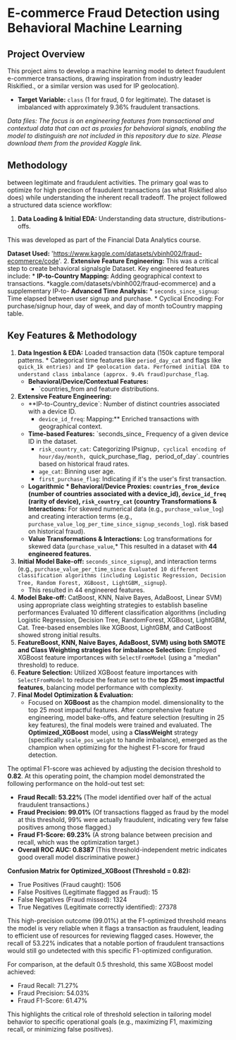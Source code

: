 # E-commerce Fraud Detection using Behavioral Machine Learning

## Project Overview

This project aims to develop a machine learning model to detect fraudulent e-commerce transactions, drawing inspiration from industry leader Riskified., or a similar version was used for IP geolocation).
*   **Target Variable:** `class` (1 for fraud, 0 for legitimate). The dataset is imbalanced with approximately 9.36% fraudulent transactions.

*Data files: The focus is on engineering features from transactional and contextual data that can act as proxies for behavioral signals, enabling the model to distinguish are not included in this repository due to size. Please download them from the provided Kaggle link.*

## Methodology

 between legitimate and fraudulent activities. The primary goal was to optimize for high precison of fraudulent transactions (as what Riskified also does)  while understanding the inherent recall tradeoff. The project followed a structured data science workflow:

1.  **Data Loading & Initial EDA:** Understanding data structure, distributions-offs.

This was developed as part of the Financial Data Analytics course.

**Dataset Used:** 'https://www.kaggle.com/datasets/vbinh002/fraud-ecommerce/code'.
2.  **Extensive Feature Engineering:** This was a critical step to create behavioral signalsgle Dataset. Key engineered features include:
    *   **IP-to-Country Mapping:** Adding geographical context to transactions.
    *kaggle.com/datasets/vbinh002/fraud-ecommerce) and a supplementary IP-to-   **Advanced Time Analysis:**
        *   `seconds_since_signup`: Time elapsed between user signup and purchase.
        *   Cyclical Encoding: For purchase/signup hour, day of week, and day of month toCountry mapping table.

## Key Features & Methodology

1.  **Data Ingestion & EDA:** Loaded transaction data (150k capture temporal patterns.
        *   Categorical time features like `period_day_cat` and flags like `quick_1k entries) and IP geolocation data. Performed initial EDA to understand class imbalance (approx. 9.4% fraud)purchase_flag`.
    *   **Behavioral/Device/Contextual Features:**
        *   `countries_from and feature distributions.
2.  **Extensive Feature Engineering:**
    *   **IP-to-Country_device`: Number of distinct countries associated with a device ID.
        *   `device_id_freq`: Mapping:** Enriched transactions with geographical context.
    *   **Time-based Features:** `seconds_since_ Frequency of a given device ID in the dataset.
        *   `risk_country_cat`: Categorizing IPsignup`, cyclical encoding of hour/day/month, `quick_purchase_flag`, `period_of_day`.
 countries based on historical fraud rates.
        *   `age_cat`: Binning user age.
        *   `first_purchase_flag`: Indicating if it's the user's first transaction.
    *   **Logarithmic    *   **Behavioral/Device Proxies:** `countries_from_device` (number of countries associated with a device_id), `device_id_freq` (rarity of device), `risk_country_cat` (country Transformations & Interactions:** For skewed numerical data (e.g., `purchase_value_log`) and creating interaction terms (e.g., `purchase_value_log_per_time_since_signup_seconds_log`).
     risk based on historical fraud).
    *   **Value Transformations & Interactions:** Log transformations for skewed data (`purchase_value`,*   This resulted in a dataset with **44 engineered features.**
3.  **Initial Model Bake-off:** `seconds_since_signup`), and interaction terms (e.g., `purchase_value_per_time_since Evaluated 10 different classification algorithms (including Logistic Regression, Decision Tree, Random Forest, XGBoost, LightGBM,_signup`).
    *   This resulted in 44 engineered features.
3.  **Model Bake-off:** CatBoost, KNN, Naive Bayes, AdaBoost, Linear SVM) using appropriate class weighting strategies to establish baseline performances Evaluated 10 different classification algorithms (including Logistic Regression, Decision Tree, RandomForest, XGBoost, LightGBM, Cat. Tree-based ensembles like XGBoost, LightGBM, and CatBoost showed strong initial results.
4.  **FeatureBoost, KNN, Naive Bayes, AdaBoost, SVM) using both SMOTE and Class Weighting strategies for imbalance Selection:** Employed XGBoost feature importances with `SelectFromModel` (using a "median" threshold) to reduce.
5.  **Feature Selection:** Utilized XGBoost feature importances with `SelectFromModel` to reduce the feature set to the **top 25 most impactful features**, balancing model performance with complexity.
6.  **Final Model Optimization & Evaluation:**
    *   Focused on **XGBoost** as the champion model.
     dimensionality to the top 25 most impactful features.
After comprehensive feature engineering, model bake-offs, and feature selection (resulting in 25 key features), the final models were trained and evaluated. The **Optimized_XGBoost** model, using a **ClassWeight** strategy (specifically `scale_pos_weight` to handle imbalance), emerged as the champion when optimizing for the highest F1-score for fraud detection.

The optimal F1-score was achieved by adjusting the decision threshold to **0.82**. At this operating point, the champion model demonstrated the following performance on the hold-out test set:

*   **Fraud Recall: 53.22%** (The model identified over half of the actual fraudulent transactions.)
*   **Fraud Precision: 99.01%** (Of transactions flagged as fraud by the model at this threshold, 99% were actually fraudulent, indicating very few false positives among those flagged.)
*   **Fraud F1-Score: 69.23%** (A strong balance between precision and recall, which was the optimization target.)
*   **Overall ROC AUC: 0.8387** (This threshold-independent metric indicates good overall model discriminative power.)

**Confusion Matrix for Optimized_XGBoost (Threshold = 0.82):**
*   True Positives (Fraud caught): 1506
*   False Positives (Legitimate flagged as Fraud): 15
*   False Negatives (Fraud missed): 1324
*   True Negatives (Legitimate correctly identified): 27378

This high-precision outcome (99.01%) at the F1-optimized threshold means the model is very reliable when it flags a transaction as fraudulent, leading to efficient use of resources for reviewing flagged cases. However, the recall of 53.22% indicates that a notable portion of fraudulent transactions would still go undetected with this specific F1-optimized configuration.

For comparison, at the default 0.5 threshold, this same XGBoost model achieved:
*   Fraud Recall: 71.27%
*   Fraud Precision: 54.03%
*   Fraud F1-Score: 61.47%

This highlights the critical role of threshold selection in tailoring model behavior to specific operational goals (e.g., maximizing F1, maximizing recall, or minimizing false positives).
